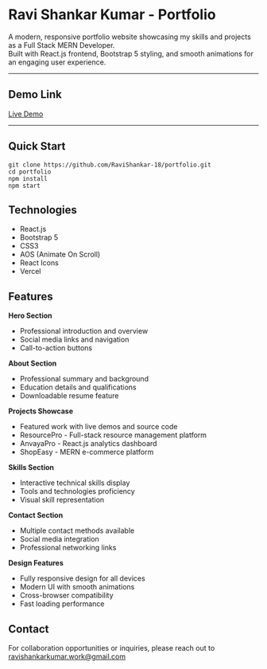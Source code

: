 # Ravi Shankar Kumar - Portfolio

A modern, responsive portfolio website showcasing my skills and projects as a Full Stack MERN Developer.  
Built with React.js frontend, Bootstrap 5 styling, and smooth animations for an engaging user experience.

---

## Demo Link

[Live Demo](https://ravishankar-dev.vercel.app)  

---

## Quick Start

```
git clone https://github.com/RaviShankar-18/portfolio.git
cd portfolio
npm install
npm start
```

## Technologies
- React.js
- Bootstrap 5
- CSS3
- AOS (Animate On Scroll)
- React Icons
- Vercel

## Features
**Hero Section**
- Professional introduction and overview
- Social media links and navigation
- Call-to-action buttons

**About Section**
- Professional summary and background
- Education details and qualifications
- Downloadable resume feature

**Projects Showcase**
- Featured work with live demos and source code
- ResourcePro - Full-stack resource management platform
- AnvayaPro - React.js analytics dashboard
- ShopEasy - MERN e-commerce platform

**Skills Section**
- Interactive technical skills display
- Tools and technologies proficiency
- Visual skill representation

**Contact Section**
- Multiple contact methods available
- Social media integration
- Professional networking links

**Design Features**
- Fully responsive design for all devices
- Modern UI with smooth animations
- Cross-browser compatibility
- Fast loading performance

## Contact
For collaboration opportunities or inquiries, please reach out to ravishankarkumar.work@gmail.com
